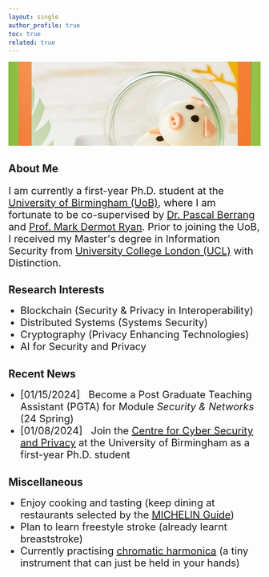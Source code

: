 ```yaml
---
layout: single
author_profile: true
toc: true
related: true
---
```


<img class="img-responsive" src="/assets/images/pig.jpg" alt=""><br>
    
## About Me

<p style="font-size:20px">
    I am currently a first-year Ph.D. student at the <a href="https://www.birmingham.ac.uk/">University of Birmingham (UoB)</a>, where I am fortunate to be co-supervised by <a href="https://pascal-berrang.de/">Dr. Pascal Berrang</a> and <a href="https://www.cs.bham.ac.uk/~mdr/">Prof. Mark Dermot Ryan</a>. Prior to joining the UoB, I received my Master's degree in Information Security from <a href="https://www.ucl.ac.uk/">University College London (UCL)</a> with Distinction.
</p>

## Research Interests

<ul>
    <li style="font-size:20px">Blockchain (Security & Privacy in Interoperability)</li>
    <li style="font-size:20px">Distributed Systems (Systems Security)</li>
    <li style="font-size:20px">Cryptography (Privacy Enhancing Technologies)</li>
    <li style="font-size:20px">AI for Security and Privacy</li>
</ul>

## Recent News

<ul>
    <li  style="font-size:20px">[01/15/2024] &nbsp; Become a Post Graduate Teaching Assistant (PGTA) for Module <em>Security & Networks</em> (24 Spring)</li>
    <li  style="font-size:20px">[01/08/2024] &nbsp; Join the <a href="https://www.birmingham.ac.uk/research/centre-for-cyber-security-and-privacy/index.aspx">Centre for Cyber Security and Privacy</a> at the University of Birmingham as a first-year Ph.D. student</li>
</ul>

## Miscellaneous

<ul>
    <li  style="font-size:20px">Enjoy cooking and tasting (keep dining at restaurants selected by the <a href="https://guide.michelin.com/gb/en">MICHELIN Guide</a>)</li>
    <li  style="font-size:20px">Plan to learn freestyle stroke (already learnt breaststroke)</li>
    <li  style="font-size:20px">Currently practising <a href="https://en.wikipedia.org/wiki/Chromatic_harmonica">chromatic harmonica</a> (a tiny instrument that can just be held in your hands)</li>
</ul>
